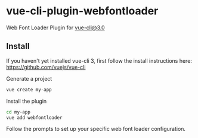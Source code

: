 # vue-cli-plugin-webfontloader

Web Font Loader Plugin for [vue-cli@3.0](https://github.com/vuejs/vue-cli)

## Install

If you haven't yet installed vue-cli 3, first follow the install instructions here: https://github.com/vuejs/vue-cli

Generate a project

```bash
vue create my-app
```

Install the plugin

```bash
cd my-app
vue add webfontloader
```

Follow the prompts to set up your specific web font loader configuration.
